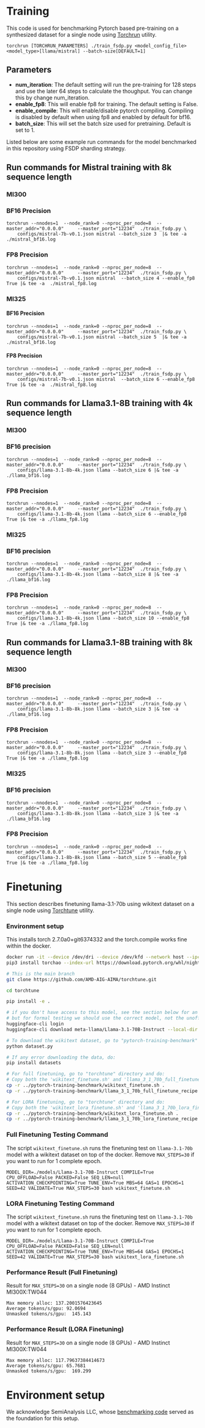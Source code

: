 # Training
This code is used for benchmarking Pytorch based pre-training on a synthesized dataset for a single node using [Torchrun](https://pytorch.org/docs/stable/elastic/run.html) utility.

```
torchrun [TORCHRUN_PARAMETERS] ./train_fsdp.py <model_config_file> <model_type>[llama/mistral] --batch-size[DEFAULT=1]
```

## Parameters
* **num_iteration**:
The default setting will run the pre-training for 128 steps and use the later 64 steps to calculate the thoughput. You can change this by change num_iteration.
* **enable_fp8**:
This will enable fp8 for training. The default setting is False.
* **enable_compile**:
This will enable/disable pytorch compiling. Compiling is disabled by default when using fp8 and enabled by default for bf16.
* **batch_size**:
This will set the batch size used for pretraining. Default is set to 1. 

Listed below are some example run commands for the model benchmarked in this repository using FSDP sharding strategy.

## Run commands for Mistral training with 8k sequence length
### MI300
### BF16 Precision
```
torchrun --nnodes=1  --node_rank=0 --nproc_per_node=8  --master_addr="0.0.0.0"     --master_port="12234"  ./train_fsdp.py \
    configs/mistral-7b-v0.1.json mistral --batch_size 3  |& tee -a ./mistral_bf16.log
```
### FP8 Precision
```
torchrun --nnodes=1  --node_rank=0 --nproc_per_node=8  --master_addr="0.0.0.0"     --master_port="12234"  ./train_fsdp.py \
    configs/mistral-7b-v0.1.json mistral  --batch_size 4 --enable_fp8 True |& tee -a  ./mistral_fp8.log
```
### MI325
#### BF16 Precision
```
torchrun --nnodes=1  --node_rank=0 --nproc_per_node=8  --master_addr="0.0.0.0"     --master_port="12234"  ./train_fsdp.py \
    configs/mistral-7b-v0.1.json mistral --batch_size 5  |& tee -a ./mistral_bf16.log
```
#### FP8 Precision
```
torchrun --nnodes=1  --node_rank=0 --nproc_per_node=8  --master_addr="0.0.0.0"     --master_port="12234"  ./train_fsdp.py \
    configs/mistral-7b-v0.1.json mistral  --batch_size 6 --enable_fp8 True |& tee -a  ./mistral_fp8.log
```
## Run commands for Llama3.1-8B training with 4k sequence length
### MI300
### BF16 precision
```
torchrun --nnodes=1  --node_rank=0 --nproc_per_node=8  --master_addr="0.0.0.0"     --master_port="12234"  ./train_fsdp.py \
    configs/llama-3.1-8b-4k.json llama --batch_size 6 |& tee -a ./llama_bf16.log
```
### FP8 Precision
```
torchrun --nnodes=1  --node_rank=0 --nproc_per_node=8  --master_addr="0.0.0.0"     --master_port="12234"  ./train_fsdp.py \
    configs/llama-3.1-8b-4k.json llama --batch_size 6 --enable_fp8 True |& tee -a ./llama_fp8.log
```
### MI325
### BF16 precision
```
torchrun --nnodes=1  --node_rank=0 --nproc_per_node=8  --master_addr="0.0.0.0"     --master_port="12234"  ./train_fsdp.py \
    configs/llama-3.1-8b-4k.json llama --batch_size 8 |& tee -a ./llama_bf16.log
```
### FP8 Precision
```
torchrun --nnodes=1  --node_rank=0 --nproc_per_node=8  --master_addr="0.0.0.0"     --master_port="12234"  ./train_fsdp.py \
    configs/llama-3.1-8b-4k.json llama --batch_size 10 --enable_fp8 True |& tee -a ./llama_fp8.log
```
## Run commands for Llama3.1-8B training with 8k sequence length
### MI300
### BF16 precision
```
torchrun --nnodes=1  --node_rank=0 --nproc_per_node=8  --master_addr="0.0.0.0"     --master_port="12234"  ./train_fsdp.py \
    configs/llama-3.1-8b-8k.json llama --batch_size 3 |& tee -a ./llama_bf16.log
```
### FP8 Precision
```
torchrun --nnodes=1  --node_rank=0 --nproc_per_node=8  --master_addr="0.0.0.0"     --master_port="12234"  ./train_fsdp.py \
    configs/llama-3.1-8b-8k.json llama --batch_size 3 --enable_fp8 True |& tee -a ./llama_fp8.log
```
### MI325
### BF16 precision
```
torchrun --nnodes=1  --node_rank=0 --nproc_per_node=8  --master_addr="0.0.0.0"     --master_port="12234"  ./train_fsdp.py \
    configs/llama-3.1-8b-8k.json llama --batch_size 3 |& tee -a ./llama_bf16.log
```
### FP8 Precision
```
torchrun --nnodes=1  --node_rank=0 --nproc_per_node=8  --master_addr="0.0.0.0"     --master_port="12234"  ./train_fsdp.py \
    configs/llama-3.1-8b-8k.json llama --batch_size 5 --enable_fp8 True |& tee -a ./llama_fp8.log
```
# Finetuning
This section describes finetuning llama-3.1-70b using wikitext dataset on a single node using [Torchtune](https://github.com/AMD-AIG-AIMA/torchtune-private) utility.

### Environment setup

This installs torch 2.7.0a0+git6374332 and the torch.compile works fine within the docker.

```bash
docker run -it --device /dev/dri --device /dev/kfd --network host --ipc host --group-add video --cap-add SYS_PTRACE --security-opt seccomp=unconfined --privileged    -v  $HOME/.ssh:/root/.ssh  -v /home/amd:/home/amd --shm-size 128G --name YOUR_NAME_HERE rocm/pytorch-training-private:20250207
pip3 install torchao --index-url https://download.pytorch.org/whl/nightly/rocm6.3

# This is the main branch
git clone https://github.com/AMD-AIG-AIMA/torchtune.git

cd torchtune

pip install -e .

# if you don't have access to this model, see the section below for an alternative source.
# but for formal testing we should use the correct model, not the unofficial mirror.
huggingface-cli login
huggingface-cli download meta-llama/Llama-3.1-70B-Instruct --local-dir ./models/Llama-3.1-70B-Instruct --exclude 'original/*.pth'

# To download the wikitext dataset, go to "pytorch-training-benchmark" directory and do (train and test splits will be saved):
python dataset.py

# If any error downloading the data, do:
pip install datasets

# For full finetuning, go to "torchtune" directory and do:
# Copy both the 'wikitext_finetune.sh' and 'llama_3_1_70b_full_finetune_recipe.yaml' into the torchtune directory
cp -r ../pytorch-training-benchmark/wikitext_finetune.sh .
cp -r ../pytorch-training-benchmark/llama_3_1_70b_full_finetune_recipe.yaml .

# For LORA finetuning, go to "torchtune" directory and do:
# Copy both the 'wikitext_lora_finetune.sh' and 'llama_3_1_70b_lora_finetune_recipe.yaml' into the torchtune directory
cp -r ../pytorch-training-benchmark/wikitext_lora_finetune.sh .
cp -r ../pytorch-training-benchmark/llama_3_1_70b_lora_finetune_recipe.yaml .
```

### Full Finetuning Testing Command
The script `wikitext_finetune.sh` runs the finetuning test on `llama-3.1-70b` model with a wikitext dataset on top of the docker. Remove `MAX_STEPS=30` if you want to run for 1 complete epoch.
```
MODEL_DIR=./models/Llama-3.1-70B-Instruct COMPILE=True CPU_OFFLOAD=False PACKED=False SEQ_LEN=null ACTIVATION_CHECKPOINTING=True TUNE_ENV=True MBS=64 GAS=1 EPOCHS=1 SEED=42 VALIDATE=True MAX_STEPS=30 bash wikitext_finetune.sh
```

### LORA Finetuning Testing Command
The script `wikitext_finetune.sh` runs the finetuning test on `llama-3.1-70b` model with a wikitext dataset on top of the docker. Remove `MAX_STEPS=30` if you want to run for 1 complete epoch.
```
MODEL_DIR=./models/Llama-3.1-70B-Instruct COMPILE=True CPU_OFFLOAD=False PACKED=False SEQ_LEN=null ACTIVATION_CHECKPOINTING=True TUNE_ENV=True MBS=64 GAS=1 EPOCHS=1 SEED=42 VALIDATE=True MAX_STEPS=30 bash wikitext_lora_finetune.sh
```

### Performance Result (Full Finetuning)
Result for `MAX_STEPS=30` on a single node (8 GPUs) - AMD Instinct MI300X:TW044
```
Max memory alloc: 137.2001576423645
Average tokens/s/gpu: 92.0694
Unmasked tokens/s/gpu:  145.143
```

### Performance Result (LORA Finetuning)
Result for `MAX_STEPS=30` on a single node (8 GPUs) - AMD Instinct MI300X:TW044
```
Max memory alloc: 117.79637384414673
Average tokens/s/gpu: 65.7681
Unmasked tokens/s/gpu:  169.299
```

# Environment setup
We acknowledge SemiAnalysis LLC, whose [benchmarking code](https://hub.docker.com/r/semianalysiswork/single-amd-vip-nov-25) served as the foundation for this setup.
